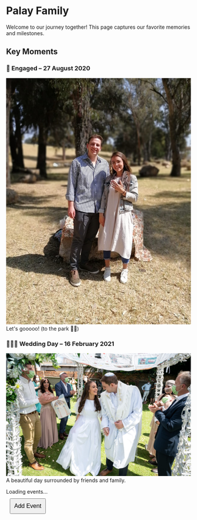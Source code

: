 # Palay Family

Welcome to our journey together! This page captures our favorite memories and milestones.

## Key Moments

### 💍 Engaged – 27 August 2020
![Engagement Photo](/images/engagement.jpeg)
Let's gooooo! (to the park 🧺😉)

### 🤵‍💍️👰 Wedding Day – 16 February 2021
![Wedding Photo](/images/wedding.jpeg)
A beautiful day surrounded by friends and family.

<script type="module">
    import { db, storage } from "./firebase-init.js";
    import { collection, getDocs } from "https://www.gstatic.com/firebasejs/9.6.1/firebase-firestore.js";

    async function loadEvents() {
        const querySnapshot = await getDocs(collection(db, "events"));
        let eventsHTML = "";

        querySnapshot.forEach((doc) => {
            const event = doc.data();
            eventsHTML += `
                <div>
                    <h3>${event.name} - ${event.date}</h3>
                    <img src="${event.image}" width="200">
                    <p>${event.caption}</p>
                </div>
            `;
        });

        document.getElementById("timeline").innerHTML = eventsHTML;
    }

    loadEvents();
</script>

<div id="timeline">Loading events...</div>

<a href="add-event.html">
    <button style="font-size: 16px; padding: 10px; margin: 10px;">Add Event</button>
</a>


